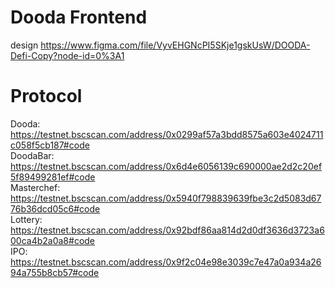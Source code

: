 # Dooda Frontend

design https://www.figma.com/file/VyvEHGNcPI5SKje1gskUsW/DOODA-Defi-Copy?node-id=0%3A1

# Protocol

Dooda: https://testnet.bscscan.com/address/0x0299af57a3bdd8575a603e4024711c058f5cb187#code
<br>
DoodaBar: https://testnet.bscscan.com/address/0x6d4e6056139c690000ae2d2c20ef5f89499281ef#code
<br>
Masterchef: https://testnet.bscscan.com/address/0x5940f798839639fbe3c2d5083d6776b36dcd05c6#code
<br>
Lottery: https://testnet.bscscan.com/address/0x92bdf86aa814d2d0df3636d3723a600ca4b2a0a8#code
<br>
IPO: https://testnet.bscscan.com/address/0x9f2c04e98e3039c7e47a0a934a2694a755b8cb57#code
